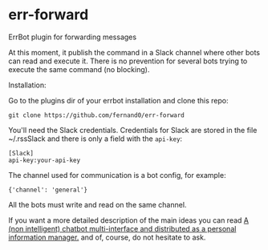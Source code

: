 # err-forward
ErrBot plugin for forwarding messages

At this moment, it publish the command in a Slack channel where other bots can read and execute it. There is no prevention for several bots trying to execute the same command (no blocking).

Installation:

Go to the plugins dir of your errbot installation and clone this repo:

`git clone https://github.com/fernand0/err-forward`

You'll need the Slack credentials.
Credentials for Slack are stored in the file ~/.rssSlack and there is only a field with the `api-key`:

    [Slack]
    api-key:your-api-key

The channel used for communication is a bot config, for example:

    {'channel': 'general'}

All the bots must write and read on the same channel.

If you want a more detailed description of the main ideas you can read [A (non intelligent) chatbot multi-interface and distributed as a personal information manager.](https://dev.to/fernand0/a-non-intelligent-chatbot-multi-interface-and-distributed-as-a-personal-information-manager-5b2h) and of, course, do not hesitate to ask.
